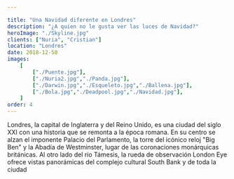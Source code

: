```yaml
---

title: "Una Navidad diferente en Londres"
description: "¿A quien no le gusta ver las luces de Navidad?"
heroImage: "./Skyline.jpg"
clients: ["Nuria", "Cristian"]
location: "Londres"
date: 2018-12-50
images:
	[
		["./Puente.jpg"],
		["./Nuria2.jpg","./Panda.jpg"],
		["./Darwin.jpg","./Esqueleto.jpg","./Ballena.jpg"],
		["./Bola.jpg","./Deadpool.jpg","./Navidad.jpg"],
	]
order: 4
---
```


Londres, la capital de Inglaterra y del Reino Unido, es una ciudad del siglo XXI con una historia que se remonta a la época romana. En su centro se alzan el imponente Palacio del Parlamento, la torre del icónico reloj "Big Ben" y la Abadía de Westminster, lugar de las coronaciones monárquicas británicas. Al otro lado del río Támesis, la rueda de observación London Eye ofrece vistas panorámicas del complejo cultural South Bank y de toda la ciudad
